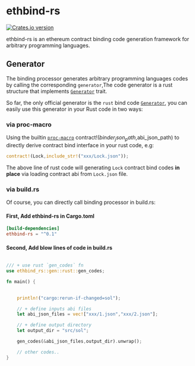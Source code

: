 # ethbind-rs

<div>
<a href="https://crates.io/crates/async-std">
    <img src="https://img.shields.io/crates/v/async-std.svg?style=flat-square"
    alt="Crates.io version" />
</a>
</div>


ethbind-rs is an ethereum contract binding code generation framework for arbitrary programming languages.

## Generator

The binding processor generates arbitrary programming languages codes by calling the corresponding `generator`,The code generator is a rust structure that implements [`Generator`](gen/src/lib.rs) trait.

So far, the only official generator is the `rust` bind code [`Generator`](rust/src/gen/mod.rs), you can easily use this generator in your Rust code in two ways:

### via proc-macro

Using the builtin [`proc-macro`](https://doc.rust-lang.org/reference/procedural-macros.html) contract!($binder_json_path,$abi_json_path) to directly derive contract bind interface in your rust code, e.g:

```rust
contract!(Lock,include_str!("xxx/Lock.json"));
```

The above line of rust code will generating `Lock` contract bind codes **in place** via loading contract abi from `Lock.json` file.

### via build.rs

Of course, you can directly call binding processor in build.rs:

#### First, Add ethbind-rs in Cargo.toml

```toml
[build-dependencies]
ethbind-rs = "^0.1"
```

#### Second, Add blow lines of code in build.rs

```rust

/// + use rust `gen_codes` fn
use ethbind_rs::gen::rust::gen_codes;

fn main() {
    

    println!("cargo:rerun-if-changed=sol");

    // + define inputs abi files
    let abi_json_files = vec!["xxx/1.json","xxx/2.json"];

    // + define output directory
    let output_dir = "src/sol";

    gen_codes(&abi_json_files,output_dir).unwrap();

    // other codes..
}
```
